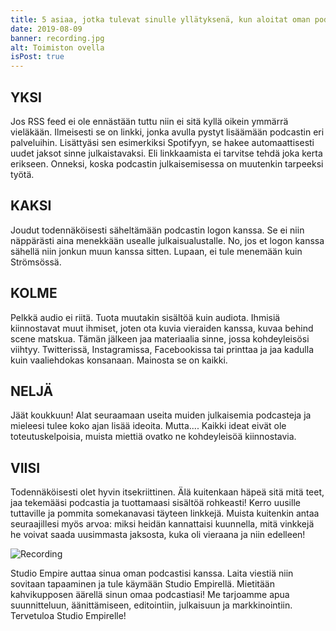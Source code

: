 ```yaml
---
title: 5 asiaa, jotka tulevat sinulle yllätyksenä, kun aloitat oman podcastin
date: 2019-08-09
banner: recording.jpg
alt: Toimiston ovella
isPost: true
---
```


## YKSI
Jos RSS feed ei ole ennästään tuttu niin ei sitä kyllä oikein ymmärrä vieläkään. Ilmeisesti se on linkki, jonka avulla pystyt lisäämään podcastin eri palveluihin. Lisättyäsi sen esimerkiksi Spotifyyn, se hakee automaattisesti uudet jaksot sinne julkaistavaksi. Eli linkkaamista ei tarvitse tehdä joka kerta erikseen. Onneksi, koska podcastin julkaisemisessa on muutenkin tarpeeksi työtä.

## KAKSI
Joudut todennäköisesti säheltämään podcastin logon kanssa. Se ei niin näppärästi aina menekkään usealle julkaisualustalle. No, jos et logon kanssa sähellä niin jonkun muun kanssa sitten. Lupaan, ei tule menemään kuin Strömsössä.

## KOLME
Pelkkä audio ei riitä. Tuota muutakin sisältöä kuin audiota. Ihmisiä kiinnostavat muut ihmiset, joten ota kuvia vieraiden kanssa, kuvaa behind scene matskua. Tämän jälkeen jaa materiaalia sinne, jossa kohdeyleisösi viihtyy. Twitterissä, Instagramissa, Facebookissa tai printtaa ja jaa kadulla kuin vaaliehdokas konsanaan. Mainosta se on kaikki.

## NELJÄ
Jäät koukkuun! Alat seuraamaan useita muiden julkaisemia podcasteja ja mieleesi tulee koko ajan lisää ideoita. Mutta.... Kaikki ideat eivät ole toteutuskelpoisia, muista miettiä ovatko ne kohdeyleisöä kiinnostavia.

## VIISI
Todennäköisesti olet hyvin itsekriittinen. Älä kuitenkaan häpeä sitä mitä teet, jaa tekemääsi podcastia ja tuottamaasi sisältöä rohkeasti! Kerro uusille tuttaville ja pommita somekanavasi täyteen linkkejä. Muista kuitenkin antaa seuraajillesi myös arvoa: miksi heidän kannattaisi kuunnella, mitä vinkkejä he voivat saada uusimmasta jaksosta, kuka oli vieraana ja niin edelleen!

![Recording](/uploads/recording.jpg "Recording")

Studio Empire auttaa sinua oman podcastisi kanssa. Laita viestiä niin sovitaan tapaaminen ja tule käymään Studio Empirellä. Mietitään kahvikupposen äärellä sinun omaa podcastiasi! Me tarjoamme apua suunnitteluun, äänittämiseen, editointiin, julkaisuun ja markkinointiin.
Tervetuloa Studio Empirelle!
